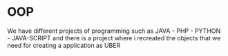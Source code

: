 # OOP
We have different projects of programming such as JAVA - PHP - PYTHON -  JAVA-SCRIPT  and there is a project where i recreated the objects that we need for creating a application as UBER
